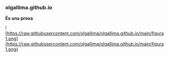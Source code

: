 ### olgallima.github.io ###

**És una prova**

![https://raw.githubusercontent.com/olgallima/olgallima.github.io/main/figura1.png](https://raw.githubusercontent.com/olgallima/olgallima.github.io/main/figura1.png)
